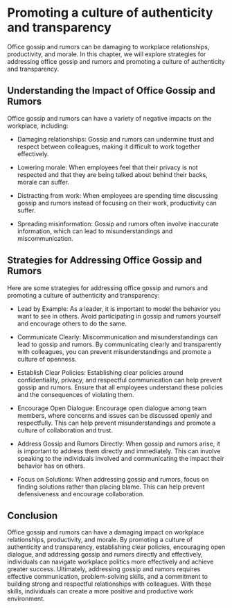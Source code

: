 Promoting a culture of authenticity and transparency
=====================================================================================================

Office gossip and rumors can be damaging to workplace relationships, productivity, and morale. In this chapter, we will explore strategies for addressing office gossip and rumors and promoting a culture of authenticity and transparency.

Understanding the Impact of Office Gossip and Rumors
----------------------------------------------------

Office gossip and rumors can have a variety of negative impacts on the workplace, including:

* Damaging relationships: Gossip and rumors can undermine trust and respect between colleagues, making it difficult to work together effectively.

* Lowering morale: When employees feel that their privacy is not respected and that they are being talked about behind their backs, morale can suffer.

* Distracting from work: When employees are spending time discussing gossip and rumors instead of focusing on their work, productivity can suffer.

* Spreading misinformation: Gossip and rumors often involve inaccurate information, which can lead to misunderstandings and miscommunication.

Strategies for Addressing Office Gossip and Rumors
--------------------------------------------------

Here are some strategies for addressing office gossip and rumors and promoting a culture of authenticity and transparency:

* Lead by Example: As a leader, it is important to model the behavior you want to see in others. Avoid participating in gossip and rumors yourself and encourage others to do the same.

* Communicate Clearly: Miscommunication and misunderstandings can lead to gossip and rumors. By communicating clearly and transparently with colleagues, you can prevent misunderstandings and promote a culture of openness.

* Establish Clear Policies: Establishing clear policies around confidentiality, privacy, and respectful communication can help prevent gossip and rumors. Ensure that all employees understand these policies and the consequences of violating them.

* Encourage Open Dialogue: Encourage open dialogue among team members, where concerns and issues can be discussed openly and respectfully. This can help prevent misunderstandings and promote a culture of collaboration and trust.

* Address Gossip and Rumors Directly: When gossip and rumors arise, it is important to address them directly and immediately. This can involve speaking to the individuals involved and communicating the impact their behavior has on others.

* Focus on Solutions: When addressing gossip and rumors, focus on finding solutions rather than placing blame. This can help prevent defensiveness and encourage collaboration.

Conclusion
----------

Office gossip and rumors can have a damaging impact on workplace relationships, productivity, and morale. By promoting a culture of authenticity and transparency, establishing clear policies, encouraging open dialogue, and addressing gossip and rumors directly and effectively, individuals can navigate workplace politics more effectively and achieve greater success. Ultimately, addressing gossip and rumors requires effective communication, problem-solving skills, and a commitment to building strong and respectful relationships with colleagues. With these skills, individuals can create a more positive and productive work environment.
